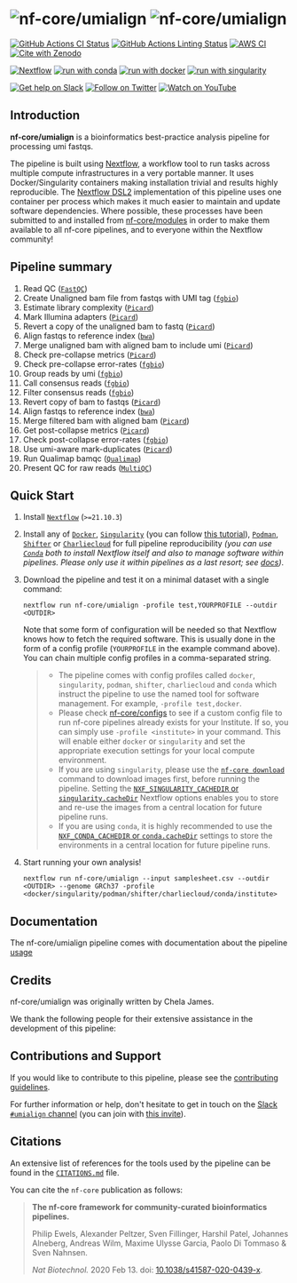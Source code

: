 # ![nf-core/umialign](docs/images/nf-core/umialign_logo_light.png#gh-light-mode-only) ![nf-core/umialign](docs/images/nf-core/umialign_logo_dark.png#gh-dark-mode-only)

[![GitHub Actions CI Status](https://github.com/nf-core/umialign/workflows/nf-core%20CI/badge.svg)](https://github.com/nf-core/umialign/actions?query=workflow%3A%22nf-core+CI%22)
[![GitHub Actions Linting Status](https://github.com/nf-core/umialign/workflows/nf-core%20linting/badge.svg)](https://github.com/nf-core/umialign/actions?query=workflow%3A%22nf-core+linting%22)
[![AWS CI](https://img.shields.io/badge/CI%20tests-full%20size-FF9900?labelColor=000000&logo=Amazon%20AWS)](https://nf-co.re/umialign/results)
[![Cite with Zenodo](http://img.shields.io/badge/DOI-10.5281/zenodo.XXXXXXX-1073c8?labelColor=000000)](https://doi.org/10.5281/zenodo.XXXXXXX)

[![Nextflow](https://img.shields.io/badge/nextflow%20DSL2-%E2%89%A521.10.3-23aa62.svg?labelColor=000000)](https://www.nextflow.io/)
[![run with conda](http://img.shields.io/badge/run%20with-conda-3EB049?labelColor=000000&logo=anaconda)](https://docs.conda.io/en/latest/)
[![run with docker](https://img.shields.io/badge/run%20with-docker-0db7ed?labelColor=000000&logo=docker)](https://www.docker.com/)
[![run with singularity](https://img.shields.io/badge/run%20with-singularity-1d355c.svg?labelColor=000000)](https://sylabs.io/docs/)

[![Get help on Slack](http://img.shields.io/badge/slack-nf--core%20%23umialign-4A154B?labelColor=000000&logo=slack)](https://nfcore.slack.com/channels/umialign)
[![Follow on Twitter](http://img.shields.io/badge/twitter-%40nf__core-1DA1F2?labelColor=000000&logo=twitter)](https://twitter.com/nf_core)
[![Watch on YouTube](http://img.shields.io/badge/youtube-nf--core-FF0000?labelColor=000000&logo=youtube)](https://www.youtube.com/c/nf-core)

## Introduction

**nf-core/umialign** is a bioinformatics best-practice analysis pipeline for processing umi fastqs.

The pipeline is built using [Nextflow](https://www.nextflow.io), a workflow tool to run tasks across multiple compute infrastructures in a very portable manner. It uses Docker/Singularity containers making installation trivial and results highly reproducible. The [Nextflow DSL2](https://www.nextflow.io/docs/latest/dsl2.html) implementation of this pipeline uses one container per process which makes it much easier to maintain and update software dependencies. Where possible, these processes have been submitted to and installed from [nf-core/modules](https://github.com/nf-core/modules) in order to make them available to all nf-core pipelines, and to everyone within the Nextflow community!

## Pipeline summary

1. Read QC ([`FastQC`](https://www.bioinformatics.babraham.ac.uk/projects/fastqc/))
2. Create Unaligned bam file from fastqs with UMI tag ([`fgbio`](https://http://fulcrumgenomics.github.io/fgbio/))
3. Estimate library complexity ([`Picard`](http://broadinstitute.github.io/picard/))
4. Mark Illumina adapters ([`Picard`](http://broadinstitute.github.io/picard/))
5. Revert a copy of the unaligned bam to fastq ([`Picard`](http://broadinstitute.github.io/picard/))
6. Align fastqs to reference index ([`bwa`](http://bio-bwa.sourceforge.net/bwa.shtml))
7. Merge unaligned bam with aligned bam to include umi ([`Picard`](http://broadinstitute.github.io/picard/))
8. Check pre-collapse metrics ([`Picard`](http://broadinstitute.github.io/picard/))
9. Check pre-collapse error-rates ([`fgbio`](https://http://fulcrumgenomics.github.io/fgbio/))
10. Group reads by umi ([`fgbio`](https://http://fulcrumgenomics.github.io/fgbio/))
11. Call consensus reads ([`fgbio`](https://http://fulcrumgenomics.github.io/fgbio/))
12. Filter consensus reads ([`fgbio`](https://http://fulcrumgenomics.github.io/fgbio/))
13. Revert copy of bam to fastqs ([`Picard`](http://broadinstitute.github.io/picard/))
14. Align fastqs to reference index ([`bwa`](http://bio-bwa.sourceforge.net/bwa.shtml))
15. Merge filtered bam with aligned bam ([`Picard`](http://broadinstitute.github.io/picard/))
16. Get post-collapse metrics  ([`Picard`](http://broadinstitute.github.io/picard/))
17. Check post-collapse error-rates ([`fgbio`](https://http://fulcrumgenomics.github.io/fgbio/))
18. Use umi-aware mark-duplicates ([`Picard`](http://broadinstitute.github.io/picard/))
19. Run Qualimap bamqc ([`Qualimap`](http://qualimap.conesalab.org/))
20. Present QC for raw reads ([`MultiQC`](http://multiqc.info/))

## Quick Start

1. Install [`Nextflow`](https://www.nextflow.io/docs/latest/getstarted.html#installation) (`>=21.10.3`)

2. Install any of [`Docker`](https://docs.docker.com/engine/installation/), [`Singularity`](https://www.sylabs.io/guides/3.0/user-guide/) (you can follow [this tutorial](https://singularity-tutorial.github.io/01-installation/)), [`Podman`](https://podman.io/), [`Shifter`](https://nersc.gitlab.io/development/shifter/how-to-use/) or [`Charliecloud`](https://hpc.github.io/charliecloud/) for full pipeline reproducibility _(you can use [`Conda`](https://conda.io/miniconda.html) both to install Nextflow itself and also to manage software within pipelines. Please only use it within pipelines as a last resort; see [docs](https://nf-co.re/usage/configuration#basic-configuration-profiles))_.

3. Download the pipeline and test it on a minimal dataset with a single command:

   ```console
   nextflow run nf-core/umialign -profile test,YOURPROFILE --outdir <OUTDIR>
   ```

   Note that some form of configuration will be needed so that Nextflow knows how to fetch the required software. This is usually done in the form of a config profile (`YOURPROFILE` in the example command above). You can chain multiple config profiles in a comma-separated string.

   > - The pipeline comes with config profiles called `docker`, `singularity`, `podman`, `shifter`, `charliecloud` and `conda` which instruct the pipeline to use the named tool for software management. For example, `-profile test,docker`.
   > - Please check [nf-core/configs](https://github.com/nf-core/configs#documentation) to see if a custom config file to run nf-core pipelines already exists for your Institute. If so, you can simply use `-profile <institute>` in your command. This will enable either `docker` or `singularity` and set the appropriate execution settings for your local compute environment.
   > - If you are using `singularity`, please use the [`nf-core download`](https://nf-co.re/tools/#downloading-pipelines-for-offline-use) command to download images first, before running the pipeline. Setting the [`NXF_SINGULARITY_CACHEDIR` or `singularity.cacheDir`](https://www.nextflow.io/docs/latest/singularity.html?#singularity-docker-hub) Nextflow options enables you to store and re-use the images from a central location for future pipeline runs.
   > - If you are using `conda`, it is highly recommended to use the [`NXF_CONDA_CACHEDIR` or `conda.cacheDir`](https://www.nextflow.io/docs/latest/conda.html) settings to store the environments in a central location for future pipeline runs.

4. Start running your own analysis!


   ```console
   nextflow run nf-core/umialign --input samplesheet.csv --outdir <OUTDIR> --genome GRCh37 -profile <docker/singularity/podman/shifter/charliecloud/conda/institute>
   ```

## Documentation

The nf-core/umialign pipeline comes with documentation about the pipeline [usage](https://github.com/chelauk/nf-core-umialign/usage)

## Credits

nf-core/umialign was originally written by Chela James.

We thank the following people for their extensive assistance in the development of this pipeline:


## Contributions and Support

If you would like to contribute to this pipeline, please see the [contributing guidelines](.github/CONTRIBUTING.md).

For further information or help, don't hesitate to get in touch on the [Slack `#umialign` channel](https://nfcore.slack.com/channels/umialign) (you can join with [this invite](https://nf-co.re/join/slack)).

## Citations

<!-- TODO nf-core: Add citation for pipeline after first release. Uncomment lines below and update Zenodo doi and badge at the top of this file. -->
<!-- If you use  nf-core/umialign for your analysis, please cite it using the following doi: [10.5281/zenodo.XXXXXX](https://doi.org/10.5281/zenodo.XXXXXX) -->

<!-- TODO nf-core: Add bibliography of tools and data used in your pipeline -->

An extensive list of references for the tools used by the pipeline can be found in the [`CITATIONS.md`](CITATIONS.md) file.

You can cite the `nf-core` publication as follows:

> **The nf-core framework for community-curated bioinformatics pipelines.**
>
> Philip Ewels, Alexander Peltzer, Sven Fillinger, Harshil Patel, Johannes Alneberg, Andreas Wilm, Maxime Ulysse Garcia, Paolo Di Tommaso & Sven Nahnsen.
>
> _Nat Biotechnol._ 2020 Feb 13. doi: [10.1038/s41587-020-0439-x](https://dx.doi.org/10.1038/s41587-020-0439-x).
